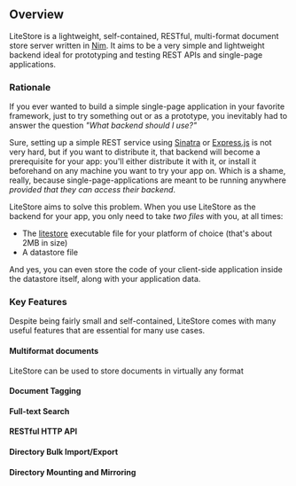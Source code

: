 ## Overview

LiteStore is a lightweight, self-contained, RESTful, multi-format document store server written in [Nim](http://www.nim-lang.org). It aims to be a very simple and lightweight backend ideal for prototyping and testing REST APIs and single-page applications.

### Rationale 

If you ever wanted to build a simple single-page application in your favorite framework, just to try something out or as a prototype, you inevitably had to answer the question _"What backend should I use?"_

Sure, setting up a simple REST service using [Sinatra](http://www.sinatrarb.com) or [Express.js](http://expressjs.com) is not very hard, but if you want to distribute it, that backend will become a prerequisite for your app: you'll either distribute it with it, or install it beforehand on any machine you want to try your app on. Which is a shame, really, because single-page-applications are meant to be running anywhere _provided that they can access their backend_.

LiteStore aims to solve this problem. When you use LiteStore as the backend for your app, you only need to take _two files_ with you, at all times:

* The [litestore](class:cmd) executable file for your platform of choice (that's about 2MB in size)
* A datastore file

And yes, you can even store the code of your client-side application inside the datastore itself, along with your application data.

### Key Features

Despite being fairly small and self-contained, LiteStore comes with many useful features that are essential for many use cases.

#### Multiformat documents

LiteStore can be used to store documents in virtually any format 

#### Document Tagging

#### Full-text Search

#### RESTful HTTP API

#### Directory Bulk Import/Export

#### Directory Mounting and Mirroring